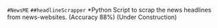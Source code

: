 `#NewsME` 
`##headlineScrapper`
*Python Script to scrap the news headlines from news-websites. (Accuracy 88%)
(Under Construction)